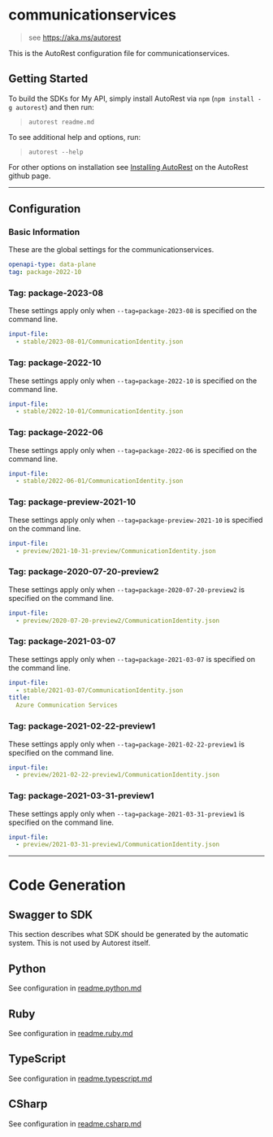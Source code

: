 # communicationservices

> see https://aka.ms/autorest

This is the AutoRest configuration file for communicationservices.

## Getting Started

To build the SDKs for My API, simply install AutoRest via `npm` (`npm install -g autorest`) and then run:

> `autorest readme.md`

To see additional help and options, run:

> `autorest --help`

For other options on installation see [Installing AutoRest](https://aka.ms/autorest/install) on the AutoRest github page.

---

## Configuration

### Basic Information

These are the global settings for the communicationservices.

``` yaml
openapi-type: data-plane
tag: package-2022-10
```

### Tag: package-2023-08

These settings apply only when `--tag=package-2023-08` is specified on the command line.

```yaml $(tag) == 'package-2023-08'
input-file:
  - stable/2023-08-01/CommunicationIdentity.json
```

### Tag: package-2022-10

These settings apply only when `--tag=package-2022-10` is specified on the command line.

```yaml $(tag) == 'package-2022-10'
input-file:
  - stable/2022-10-01/CommunicationIdentity.json
```

### Tag: package-2022-06

These settings apply only when `--tag=package-2022-06` is specified on the command line.

```yaml $(tag) == 'package-2022-06'
input-file:
  - stable/2022-06-01/CommunicationIdentity.json
```
### Tag: package-preview-2021-10

These settings apply only when `--tag=package-preview-2021-10` is specified on the command line.

``` yaml $(tag) == 'package-preview-2021-10'
input-file:
  - preview/2021-10-31-preview/CommunicationIdentity.json
```

### Tag: package-2020-07-20-preview2

These settings apply only when `--tag=package-2020-07-20-preview2` is specified on the command line.

``` yaml $(tag) == 'package-2020-07-20-preview2'
input-file:
  - preview/2020-07-20-preview2/CommunicationIdentity.json
```

### Tag: package-2021-03-07

These settings apply only when `--tag=package-2021-03-07` is specified on the command line.

``` yaml $(tag) == 'package-2021-03-07'
input-file:
  - stable/2021-03-07/CommunicationIdentity.json
title:
  Azure Communication Services
```

### Tag: package-2021-02-22-preview1

These settings apply only when `--tag=package-2021-02-22-preview1` is specified on the command line.

``` yaml $(tag) == 'package-2021-02-22-preview1'
input-file:
  - preview/2021-02-22-preview1/CommunicationIdentity.json
```

### Tag: package-2021-03-31-preview1

These settings apply only when `--tag=package-2021-03-31-preview1` is specified on the command line.

``` yaml $(tag) == 'package-2021-03-31-preview1'
input-file:
  - preview/2021-03-31-preview1/CommunicationIdentity.json
```

---

# Code Generation

## Swagger to SDK

This section describes what SDK should be generated by the automatic system.
This is not used by Autorest itself.

## Python

See configuration in [readme.python.md](./readme.python.md)

## Ruby

See configuration in [readme.ruby.md](./readme.ruby.md)

## TypeScript

See configuration in [readme.typescript.md](./readme.typescript.md)

## CSharp

See configuration in [readme.csharp.md](./readme.csharp.md)
